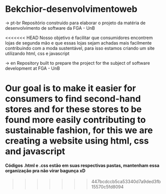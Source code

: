 # Bekchior-desenvolvimentoweb

-> pt-br
Repositório construído para elaborar o projeto da matéria de desenvolvimento de software da FGA - UnB

<<<<<<< HEAD
Nosso objetivo é facilitar que consumidores encontrem lojas de segunda mão e que essas lojas sejam achadas mais facilmente contribuindo com a moda sustentável, para isso estamos criando um site utilizando html, css e javascript

-> en
Repository built to prepare the project for the subject of software development at FGA - UnB

Our goal is to make it easier for consumers to find second-hand stores and for these stores to be found more easily contributing to sustainable fashion, for this we are creating a website using html, css and javascript
=======
#### Códigos .html e .css estão em suas respectivas pastas, mantenham essa organização pra não virar bagunça xD
>>>>>>> 447bcdccb5ca53340d7a9ded3fb15570c5fd8094
